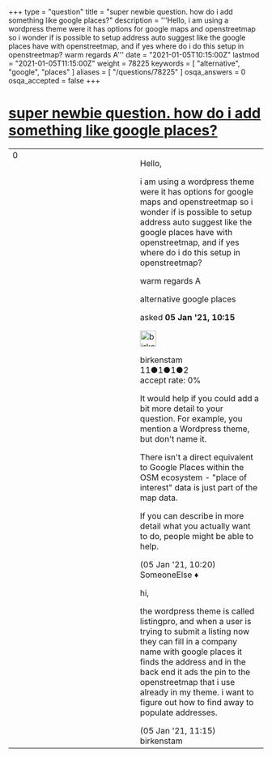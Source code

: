 +++
type = "question"
title = "super newbie question. how do i add something like google places?"
description = '''Hello, i am using a wordpress theme were it has options for google maps and openstreetmap so i wonder if is possible to setup address auto suggest like the google places have with openstreetmap, and if yes where do i do this setup in openstreetmap? warm regards A'''
date = "2021-01-05T10:15:00Z"
lastmod = "2021-01-05T11:15:00Z"
weight = 78225
keywords = [ "alternative", "google", "places" ]
aliases = [ "/questions/78225" ]
osqa_answers = 0
osqa_accepted = false
+++

<div class="headNormal">

# [super newbie question. how do i add something like google places?](/questions/78225/super-newbie-question-how-do-i-add-something-like-google-places)

</div>

<div id="main-body">

<div id="askform">

<table id="question-table" style="width:100%;">
<colgroup>
<col style="width: 50%" />
<col style="width: 50%" />
</colgroup>
<tbody>
<tr>
<td style="width: 30px; vertical-align: top"><div class="vote-buttons">
<span id="post-78225-upvote" class="ajax-command post-vote up" rel="nofollow" title="I like this post (click again to cancel)"> </span>
<div id="post-78225-score" class="post-score" title="current number of votes">
0
</div>
<span id="post-78225-downvote" class="ajax-command post-vote down" rel="nofollow" title="I dont like this post (click again to cancel)"> </span> <span id="favorite-mark" class="ajax-command favorite-mark" rel="nofollow" title="mark/unmark this question as favorite (click again to cancel)"> </span>
<div id="favorite-count" class="favorite-count">
&#10;</div>
</div></td>
<td><div id="item-right">
<div class="question-body">
<p>Hello,</p>
<p>i am using a wordpress theme were it has options for google maps and openstreetmap so i wonder if is possible to setup address auto suggest like the google places have with openstreetmap, and if yes where do i do this setup in openstreetmap?</p>
<p>warm regards A</p>
</div>
<div id="question-tags" class="tags-container tags">
<span class="post-tag tag-link-alternative" rel="tag" title="see questions tagged &#39;alternative&#39;">alternative</span> <span class="post-tag tag-link-google" rel="tag" title="see questions tagged &#39;google&#39;">google</span> <span class="post-tag tag-link-places" rel="tag" title="see questions tagged &#39;places&#39;">places</span>
</div>
<div id="question-controls" class="post-controls">
&#10;</div>
<div class="post-update-info-container">
<div class="post-update-info post-update-info-user">
<p>asked <strong>05 Jan '21, 10:15</strong></p>
<img src="https://secure.gravatar.com/avatar/529b7feb4f59f2feebc98395a3618936?s=32&amp;d=identicon&amp;r=g" class="gravatar" width="32" height="32" alt="birkenstam&#39;s gravatar image" />
<p><span>birkenstam</span><br />
<span class="score" title="11 reputation points">11</span><span title="1 badges"><span class="badge1">●</span><span class="badgecount">1</span></span><span title="1 badges"><span class="silver">●</span><span class="badgecount">1</span></span><span title="2 badges"><span class="bronze">●</span><span class="badgecount">2</span></span><br />
<span class="accept_rate" title="Rate of the user&#39;s accepted answers">accept rate:</span> <span title="birkenstam has no accepted answers">0%</span></p>
</div>
</div>
<div id="comments-container-78225" class="comments-container">
<span id="78226"></span>
<div id="comment-78226" class="comment">
<div id="post-78226-score" class="comment-score">
&#10;</div>
<div class="comment-text">
<p>It would help if you could add a bit more detail to your question. For example, you mention a Wordpress theme, but don't name it.</p>
<p>There isn't a direct equivalent to Google Places within the OSM ecosystem - "place of interest" data is just part of the map data.</p>
<p>If you can describe in more detail what you actually want to do, people might be able to help.</p>
</div>
<div id="comment-78226-info" class="comment-info">
<span class="comment-age">(05 Jan '21, 10:20)</span> <span class="comment-user userinfo">SomeoneElse ♦</span>
</div>
</div>
<span id="78228"></span>
<div id="comment-78228" class="comment">
<div id="post-78228-score" class="comment-score">
&#10;</div>
<div class="comment-text">
<p>hi,</p>
<p>the wordpress theme is called listingpro, and when a user is trying to submit a listing now they can fill in a company name with google places it finds the address and in the back end it ads the pin to the openstreetmap that i use already in my theme. i want to figure out how to find away to populate addresses.</p>
</div>
<div id="comment-78228-info" class="comment-info">
<span class="comment-age">(05 Jan '21, 11:15)</span> <span class="comment-user userinfo">birkenstam</span>
</div>
</div>
</div>
<div id="comment-tools-78225" class="comment-tools">
&#10;</div>
<div class="clear">
&#10;</div>
<div id="comment-78225-form-container" class="comment-form-container">
&#10;</div>
<div class="clear">
&#10;</div>
</div></td>
</tr>
</tbody>
</table>

</div>

</div>

